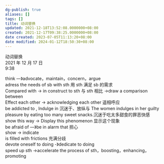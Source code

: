 ```yaml
---
dg-publish: true
aliases: []
tags: []
title: 动词替换
updated: 2021-12-18T13:52:08.0000000+08:00
created: 2021-12-17T09:38:25.0000000+08:00
date created: 2023-07-05T11:13:20+08:00
date modified: 2024-01-12T18:50:30+08:00
---
```


动词替换  
2021 年 12 月 17 日  
9:38

think —》advocate，maintain，concern，argue  
adress the needs of sb with sth 用 sth 满足 sb 的需求  
Compared with -\> in construct to sth 与 sth 相比 -\>draw a comparison between  
Effect each other -\> acknowledging each other 遥相呼应  
be addicted to , Indulge in 沉迷于、放纵与 The women indulges in her guilty pleasure by eating too many sweet snacks.沉迷于吃太多甜食的罪恶快感  
show this way -\> Display this phenomenon 显示这个现象  
be afraid of —》be in alarm that 担心  
show -\> indicate  
is filled with frictions 充满分歧  
devote oneself to doing -》dedicate to doing  
speed up sth -\>accelerate the process of sth，boosting，enhancing，promoting
